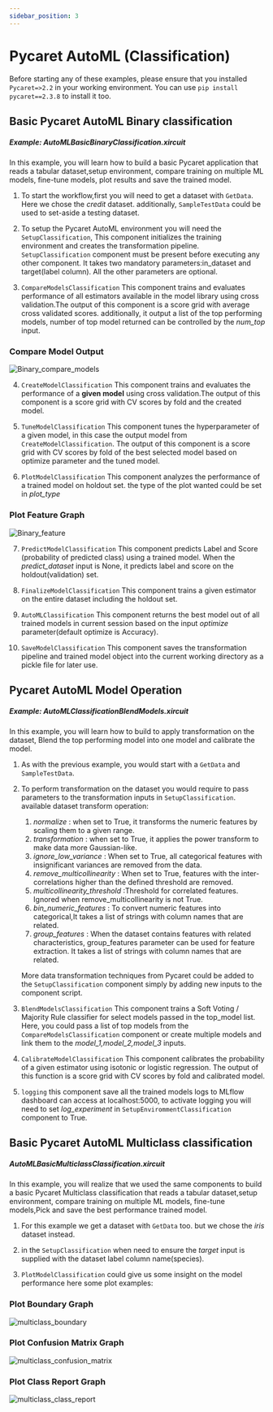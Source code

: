 ```yaml
---
sidebar_position: 3
---
```


# Pycaret AutoML (Classification)

Before starting any of these examples, please ensure that you installed <code>Pycaret=>2.2</code> in your working environment. You can use <code>pip install pycaret==2.3.8</code> to install it too.    
## Basic Pycaret AutoML Binary classification

##### Example: AutoMLBasicBinaryClassification.xircuit

In this example, you will learn how to build a basic Pycaret application that reads a tabular dataset,setup environment, compare training on multiple ML models, fine-tune models, plot results and save the trained model.

1. To start the workflow,first you will need to get a dataset with  `GetData`. Here we chose the *credit* dataset. additionally, `SampleTestData` could be used to set-aside a testing dataset. 
   
2. To setup the Pycaret AutoML environment you will need the `SetupClassification`, This component initializes the training environment and creates the transformation pipeline. `SetupClassification` component must be present before executing any other component. It takes two mandatory parameters:in_dataset and target(label column). All the other parameters are optional.   
   
3. `CompareModelsClassification` This component trains and evaluates performance of all estimators available in the model library using cross validation.The output of this component is a score grid with average cross validated scores. additionally, it output a list of the top performing models, number of top model returned can be controlled by the *num_top* input. 
   
### Compare Model Output
![Binary_compare_models](pycaret_class_images\Binary_compare_models.png)

4. `CreateModelClassification` This component trains and evaluates the performance of a **given model** using cross validation.The output of this component is a score grid with CV scores by fold and the created model. 

5. `TuneModelClassification` This component tunes the hyperparameter of a given model, in this case the output model from `CreateModelClassification`. The output of this component is a score grid with CV scores by fold of the best selected model based on optimize parameter and the tuned model. 
   
6. `PlotModelClassification` This component analyzes the performance of a trained model on holdout set. the type of the plot wanted could be set in *plot_type*

### Plot Feature Graph
![Binary_feature](pycaret_class_images\Binary_feature.png)


7. `PredictModelClassification` This component predicts Label and Score (probability of predicted class) using a trained model. When the *predict_dataset* input is None, it predicts label and score on the holdout(validation) set.
   
8. `FinalizeModelClassification` This component trains a given estimator on the entire dataset including the holdout set.
   
8.  `AutoMLClassification` This component returns the best model out of all trained models in current session based on the input *optimize* parameter(default optimize is Accuracy). 
    
10.  `SaveModelClassification` This component saves the transformation pipeline and trained model object into the current working directory as a pickle file for later use.



## Pycaret AutoML Model Operation 


##### Example: AutoMLClassificationBlendModels.xircuit 

In this example, you will learn how to build to apply transformation on the dataset, Blend the top performing model into one model and calibrate the model.

1. As with the previous example, you would start with a `GetData` and `SampleTestData`.

2. To perform transformation on the dataset you would require to pass parameters to the transformation inputs in `SetupClassification`. available dataset transform operation:
   1. *normalize* : when set to True, it transforms the numeric features by scaling them to a given range. 
   2. *transformation* : when set to True, it applies the power transform to make data more Gaussian-like.   
   3. *ignore_low_variance* : When set to True, all categorical features with insignificant variances are removed from the data.
   4. *remove_multicollinearity* : When set to True, features with the inter-correlations higher than the defined threshold are removed.
   5. *multicollinearity_threshold* :Threshold for correlated features. Ignored when remove_multicollinearity is not True.
   6. *bin_numeric_features* : To convert numeric features into categorical,It takes a list of strings with column names that are related.
   7. *group_features* : When the dataset contains features with related characteristics, group_features parameter can be used for feature extraction. It takes a list of strings with column names that are related.

    More data transformation techniques from Pycaret could be added to the `SetupClassification` component simply by adding new inputs to the component script. 

3. `BlendModelsClassification` This component trains a Soft Voting / Majority Rule classifier for select models passed in the top_model list. Here, you could pass a list of top models from the `CompareModelsClassification` component or create multiple models and link them to the *model_1,model_2,model_3* inputs. 
    
4. `CalibrateModelClassification` This component calibrates the probability of a given estimator using isotonic or logistic regression. The output of this function is a score grid with CV scores by fold and calibrated model. 
5. `logging` this component save all the trained models logs to MLflow dashboard can access at localhost:5000, to activate logging you will need to set *log_experiment* in `SetupEnvirommentClassification` component to True.  



## Basic Pycaret AutoML Multiclass classification

##### AutoMLBasicMulticlassClassification.xircuit 

In this example, you will realize that we used the same components to build a basic Pycaret Multiclass classification that reads a tabular dataset,setup environment, compare training on multiple ML models, fine-tune models,Pick and save the best performance trained model.

1. For this example we get a dataset with  `GetData` too. but we chose the *iris* dataset instead.
   
2. in the `SetupClassification` when need to ensure the *target* input is supplied with the dataset label column name(species).
   
3. `PlotModelClassification` could give us some insight on the model performance here some plot examples:
   

### Plot Boundary Graph 

![multiclass_boundary](pycaret_class_images\multiclass_boundary.png)

### Plot Confusion Matrix Graph

![multiclass_confusion_matrix](pycaret_class_images\multiclass_confusion_matrix.png)

### Plot Class Report Graph

![multiclass_class_report](pycaret_class_images\multiclass_class_report.png)
